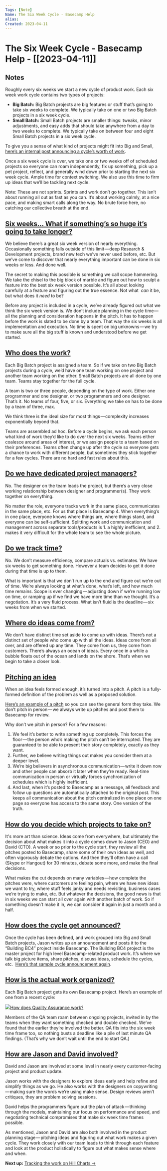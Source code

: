 ```yaml
---
Tags: [Note]
Name: The Six Week Cycle - Basecamp Help
alias: 
Created: 2023-04-11
---
```

# The Six Week Cycle - Basecamp Help - [[2023-04-11]]
## Notes

Roughly every six weeks we start a new cycle of product work. Each six week work cycle contains two types of projects:

-   **Big Batch:** Big Batch projects are big features or stuff that’s going to take six weeks to complete. We typically take on one or two Big Batch projects in a six week cycle.
-   **Small Batch:** Small Batch projects are smaller things: tweaks, minor adjustments, and easy adds that should take anywhere from a day to two weeks to complete. We typically take on between four and eight Small Batch projects in a six week cycle.

To give you a sense of what kind of projects might fit into Big and Small, [here’s an internal post announcing a cycle’s worth of work](https://public.3.basecamp.com/p/yCe87HJ5EX1Nx48N3R6fhfHX).

Once a six week cycle is over, we take one or two weeks off of scheduled projects so everyone can roam independently, fix up something, pick up a pet project, reflect, and generally wind down prior to starting the next six week cycle. Ample time for context switching. We also use this time to firm up ideas that we’ll be tackling next cycle.

Note: These are not sprints. Sprints and work don’t go together. This isn’t about running all out as fast as you can. It’s about working calmly, at a nice pace, and making smart calls along the way. No brute force here, no catching our collective breath at the end.

## [Six weeks… What if something’s so huge it’s going to take longer?](https://3.basecamp-help.com/article/35-the-six-week-cycle#six-weeks%E2%80%A6-what-if-something%E2%80%99s-so-huge-it%E2%80%99s-going-to-take-longer?)

We believe there’s a great six week version of nearly everything. Occasionally something falls outside of this limit — deep Research & Development projects, brand new tech we’ve never used before, etc. But we’ve come to discover that nearly everything important can be done in six weeks or less. And done well.

The secret to making this possible is something we call scope hammering. We take the chisel to the big block of marble and figure out how to sculpt a feature into the best six week version possible. It’s all about looking carefully at a feature and figuring out the true essence. Not what  _can_ it be, but what does it _need_ to be?

Before any project is included in a cycle, we’ve already figured out what we think the six week version is. We don’t include planning in the cycle time — all the planning and consideration happens in the pitch. It has to happen before the work is slated to be done by a team. That way the six weeks is all implementation and execution. No time is spent on big unknowns — we try to make sure all the big stuff is known and understood before we get started.

## [Who does the work?](https://3.basecamp-help.com/article/35-the-six-week-cycle#who-does-the-work?)

Each Big Batch project is assigned a team. So if we take on two Big Batch projects during a cycle, we’d have one team working on one project and another team working on the other. Small Batch projects are all done by one team. Teams stay together for the full cycle.

A team is two or three people, depending on the type of work. Either one programmer and one designer, or two programmers and one designer. That’s it. No teams of four, five, or six. Everything we take on has to be done by a team of three, max.

We think three is the ideal size for most things — complexity increases exponentially beyond that.

Teams are assembled ad hoc. Before a cycle begins, we ask each person what kind of work they’d like to do over the next six weeks. Teams either coalesce around areas of interest, or we assign people to a team based on their preferences. Teams often change up after the cycle so everyone gets a chance to work with different people, but sometimes they stick together for a few cycles. There are no hard and fast rules about this.

## [Do we have dedicated project managers?](https://3.basecamp-help.com/article/35-the-six-week-cycle#do-we-have-dedicated-project-managers?)

No. The designer on the team leads the project, but there’s a very close working relationship between designer and programmer(s). They work together on everything.

No matter the role, everyone tracks work in the same place, communicates in the same place, etc. For us that place is Basecamp 4. When everything’s in one place, everyone knows where things are, where things stand, and everyone can be self-sufficient. Splitting work and communication and management across separate tools/products is 1. a highly inefficient, and 2. makes it very difficult for the whole team to see the whole picture.

## [Do we track time?](https://3.basecamp-help.com/article/35-the-six-week-cycle#do-we-track-time?)

No. We don’t measure efficiency, compare actuals vs. estimates. We have six weeks to get something done. However a team decides to get it done during that time is up to them.

What is important is that we don’t run up to the end and figure out we’re out of time. We’re always looking at what’s done, what’s left, and how much time remains. Scope is ever changing — adjusting down if we’re running low on time, or ramping up if we find we have more time than we thought. It’s a negotiation. It’s a very fluid process. What isn’t fluid is the deadline — six weeks from when we started.

## [Where do ideas come from?](https://3.basecamp-help.com/article/35-the-six-week-cycle#where-do-ideas-come-from?)

We don’t have distinct time set aside to come up with ideas. There’s not a distinct set of people who come up with all the ideas. Ideas come from all over, and are offered up any time. They come from us, they come from customers. There’s always an ocean of ideas. Every once in a while a bubble floats out of the ocean and lands on the shore. That’s when we begin to take a closer look.

## [Pitching an idea](https://3.basecamp-help.com/article/35-the-six-week-cycle#pitching-an-idea)

When an idea feels formed enough, it’s turned into a pitch. A pitch is a fully-formed definition of the problem as well as a proposed solution.

[Here’s an example of a pitch](https://public.3.basecamp.com/p/22KB2DCxpEQLZow8Vc2iJhEq) so you can see the general form they take. We don’t pitch in person — we always write up pitches and post them to Basecamp for review.

Why don’t we pitch in person? For a few reasons:

1.  We feel it’s better to write something up completely. This forces the floor — the person who’s making the pitch can’t be interrupted. They are guaranteed to be able to present their story completely, exactly as they want.
2.  Further, we believe writing things out makes you consider them at a deeper level.
3.  We’re big believers in asynchronous communication — write it down now and other people can absorb it later when they’re ready. Real-time communication in person or virtually forces synchronization of schedules which is highly inefficient.
4.  And last, when it’s posted to Basecamp as a message, all feedback and follow up questions are automatically attached to the original post. This keeps all communication about the pitch centralized in one place on one page so everyone has access to the same story. One version of the truth.

## [How do you decide which projects to take on?](https://3.basecamp-help.com/article/35-the-six-week-cycle#how-do-you-decide-which-projects-to-take-on?)

It's more art than science. Ideas come from everywhere, but ultimately the decision about what makes it into a cycle comes down to Jason (CEO) and David (CTO). A week or so prior to the cycle start, they review all the pitches posted to Basecamp, share some of their own ideas as well, and often vigorously debate the options. And then they'll often have a call (Skype or Hangout) for 30 minutes, debate some more, and make the final decisions.

What makes the cut depends on many variables — how complete the pitches were, where customers are feeling pain, where we have new ideas we want to try, where stuff feels janky and needs revisiting, business cases we’re trying to make, etc. But whatever the decisions, the good news is that in six weeks we can start all over again with another batch of work. So if something doesn’t make it in, we can consider it again in just a month and a half.

## [How does the cycle get announced?](https://3.basecamp-help.com/article/35-the-six-week-cycle#how-does-the-cycle-get-announced?)

Once the cycle has been defined, and work grouped into Big and Small Batch projects, Jason writes up an announcement and posts it to the “Building BC4” project inside Basecamp. The Building BC4 project is the master project for high level Basecamp-related product work. It’s where we talk big picture items, share pitches, discuss ideas, schedule the cycles, etc.  [Here’s that sample cycle announcement again](https://public.3.basecamp.com/p/yCe87HJ5EX1Nx48N3R6fhfHX).

## [How is the actual work organized?](https://3.basecamp-help.com/article/35-the-six-week-cycle#how-is-the-actual-work-organized?)

Each Big Batch project gets its own Basecamp project. Here’s an example of one from a recent cycle:

![](https://d33v4339jhl8k0.cloudfront.net/docs/assets/59de6bbc2c7d3a40f0ed605f/images/61e19f68c73ba12e69a50077/file-93cSRd7Nxd.png)[How does Quality Assurance work?](https://3.basecamp-help.com/article/35-the-six-week-cycle#how-does-quality-assurance-work?)

Members of the QA team roam between ongoing projects, invited in by the teams when they want something checked and double checked. We’ve found that the earlier they’re involved the better. QA fits into the six week time frame too, so nothing busts a deadline like a pile of last minute QA findings. (That’s why we don’t wait until the end to start QA.)

## [How are Jason and David involved?](https://3.basecamp-help.com/article/35-the-six-week-cycle#how-are-jason-and-david-involved?)

David and Jason are involved at some level in nearly every customer-facing project and product update.

Jason works with the designers to explore ideas early and help refine and simplify things as we go. He also works with the designers on copywriting — making sure the words we’re using make sense. Design reviews aren’t critiques, they are problem solving sessions.

David helps the programmers figure out the plan of attack — thinking through the models, maintaining our focus on performance and speed, and negotiating technical compromises that make six week time frames possible.

As mentioned, Jason and David are also both involved in the product planning stage — pitching ideas and figuring out what work makes a given cycle. They work closely with our team leads to think through each feature and look at the product holistically to figure out what makes sense where and when.

**Next up:** [Tracking the work on Hill Charts →](https://3.basecamp-help.com/article/413-tracking-work-on-the-hill-chart)